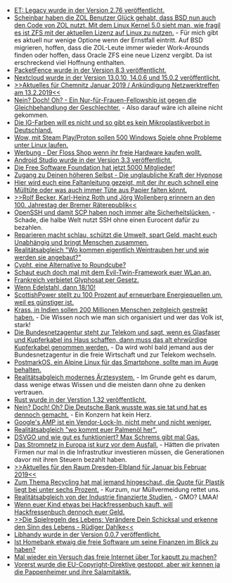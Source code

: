 * [ET: Legacy wurde in der Version 2.76 veröffentlicht.](https://www.phoronix.com/scan.php?page=news_item&px=ET-Legacy-2.76-Released)
* [Scheinbar haben die ZOL Benutzer Glück gehabt, dass BSD nun auch den Code von ZOL nutzt. Mit dem Linux Kernel 5.0 sieht man, wie fragil es ist ZFS mit der aktuellen Lizenz auf Linux zu nutzen.](https://utcc.utoronto.ca/~cks/space/blog/linux/ZFSNonGPLRisk) - Für mich gibt es aktuell nur wenige Optione wenn der Ernstfall eintritt. Auf BSD migrieren, hoffen, dass die ZOL-Leute immer wieder Work-Arounds finden oder hoffen, dass Oracle ZFS eine neue Lizenz vergibt. Da ist erschreckend viel Hoffnung enthalten.
* [PacketFence wurde in der Version 8.3 veröffentlicht.](https://www.pro-linux.de/news/1/26662/packetfence-83-freigegeben.html)
* [Nextcloud wurde in der Version 13.0.10, 14.0.6 und 15.0.2 veröffentlicht.](https://nextcloud.com/blog/nextcloud-updates-13.0.10-14.0.6-and-15.0.2-are-out/)
* [>>Aktuelles für Chemnitz Januar 2019 / Ankündigung Netzwerktreffen am 13.2.2019<<](https://bio-erzgebirge.de/wp/?p=17279)
* [Nein? Doch! Oh? - Ein Nur-für-Frauen-Fellowship ist gegen die Gleichbehandlung der Geschlechter.](https://blog.fefe.de/?ts=a2c240b4) - Also darauf wäre ich alleine nicht gekommen.
* [Die IG-Farben will es nicht und so gibt es kein Mikroplastikverbot in Deutschland.](https://netzfrauen.org/2019/01/14/mikoplastik-2-2/)
* [Wow, mit Steam Play/Proton sollen 500 Windows Spiele ohne Probleme unter Linux laufen.](https://www.pro-linux.de/news/1/26666/steam-play-erm%C3%B6glicht-perfekte-ausf%C3%BChrung-von-500-windows-spielen-unter-lin.html)
* [Werbung - Der Floss Shop wenn ihr freie Hardware kaufen wollt.](https://www.floss-shop.de/)
* [Android Studio wurde in der Version 3.3 veröffentlicht.](https://www.pro-linux.de/news/1/26671/android-studio-33-erschienen.html)
* [Die Free Software Foundation hat jetzt 5000 Mitglieder!](https://www.fsf.org/blogs/community/the-fsf-is-5-000-members-strong-thanks-to-you)
* [Zugang zu Deinen höheren Selbst - Die unglaubliche Kraft der Hypnose](https://www.welt-im-wandel.tv/video/zugang-zu-deinen-hoeheren-selbst-die-unglaubliche-kraft-der-hypnose/)
* [Hier wird euch eine Faltanleitung gezeigt, mit der ihr euch schnell eine Mülltüte oder was auch immer Tüte aus Papier falten könnt.](https://www.smarticular.net/muelltueten-und-einkaufstueten-ohne-kleben-aus-zeitungspapier-falten/)
* [>>Rolf Becker, Karl-Heinz Roth und Jörg Wollenberg erinnern an den 100. Jahrestag der Bremer Räterepublik<<](https://weltnetz.tv/video/1733-100-jahre-bremer-raeterepublik)
* [OpenSSH und damit SCP haben noch immer alte Sicherheitslücken.](https://lwn.net/Articles/776745) - Schade, die halbe Welt nutzt SSH ohne einen Eurocent dafür zu bezahlen.
* [Reparieren macht schlau, schützt die Umwelt, spart Geld, macht euch Unabhängig und bringt Menschen zusammen.](https://www.smarticular.net/reparieren-statt-wegwerfen-und-neu-kaufen/)
* [Realitätsabgleich "Wo kommen eigentlich Weintrauben her und wie werden sie angebaut?"](https://netzfrauen.org/2019/01/15/weintrauben-2/)
* [Cypht, eine Alternative to Roundcube?](https://opensource.com/article/19/1/productivity-tool-cypht-email)
* [Schaut euch doch mal mit dem Evil-Twin-Framework euer WLan an.](https://opensource.com/article/19/1/evil-twin-framework)
* [Frankreich verbietet Glyphosat per Gesetz.](https://netzfrauen.org/2019/01/16/bayer-7/)
* [Wenn Edelstahl, dann 18/10!](https://www.smarticular.net/edelstahl-materialkunde-unterschiede-lebensmittel-nickelallergie/)
* [ScottishPower stellt zu 100 Prozent auf erneuerbare Energiequellen um, weil es günstiger ist.](http://www.sonnenseite.com/de/energie/scottishpower-100-erneuerbare-energien-weil-es-vollends-wirtschaftlich-ist.html)
* [Krass, in Indien sollen 200 Millionen Menschen zeitgleich gestreikt haben.](https://blog.fefe.de/?ts=a2c1713a) - Die Wissen noch wie man sich organisiert und wer das Volk ist, stark!
* [Die Bundesnetzagentur steht zur Telekom und sagt, wenn es Glasfaser und Kupferkabel ins Haus schaffen, dann muss das alt ehrwürdige Kupferkabel genommen werden.](https://blog.fefe.de/?ts=a2beba4f) - Da wird wohl bald jemand aus der Bundesnetzagentur in die freie Wirtschaft und zur Telekom wechseln.
* [PostmarkOS, ein Alpine Linux für das Smartphone, sollte man im Auge behalten.](https://www.pro-linux.de/news/1/26680/600-tage-jahr-postmarketos.html)
* [Realitätsabgleich modernes Ärztesystem.](https://www.youtube.com/watch?v=K59x5Oy1LoQ) - Im Grunde geht es darum, dass wenige etwas Wissen und die meisten dann ohne zu denken vertrauen.
* [Rust wurde in der Verstion 1.32 veröffentlicht.](https://www.phoronix.com/scan.php?page=news_item&px=Rust-1.32-Released)
* [Nein? Doch! Oh? Die Deutsche Bank wusste was sie tat und hat es dennoch gemacht.](https://blog.fefe.de/?ts=a2be1d76) - Ein Konzern hat kein Herz.
* [Google's AMP ist ein Vendor-Lock-In, nicht mehr und nicht weniger.](https://tuxproject.de/blog/2019/01/netzverfettung-dank-amp/)
* [Realitätsabgleich "wo kommt euer Palmenöl her".](https://netzfrauen.org/2019/01/17/palmoil-2/)
* [DSVGO und wie gut es funktioniert? Max Schrems gibt mal Gas.](https://blog.fefe.de/?ts=a2bf7be6)
* [Das Stromnetz in Europa ist kurz vor dem Ausfall.](https://blog.fefe.de/?ts=a2bf7ac1) - Hätten die privaten Firmen nur mal in die Infrastrutkur investieren müssen, die Generationen davor mit ihren Steuern bezahlt haben.
* [>>Aktuelles für den Raum Dresden-Elbland für Januar bis Februar 2019<<](https://bio-erzgebirge.de/wp/?p=17380)
* [Zum Thema Recycling hat mal jemand hingeschaut, die Quote für Plastik liegt bei unter sechs Prozent.](https://blog.fefe.de/?ts=a2bdc8ae) - Kurzum, nur Müllvermeidung rettet uns.
* [Realitätsabgleich von der Industrie finanzierte Studien.](https://netzfrauen.org/2019/01/19/gmo-4/) - GMO? LMAA!
* [Wenn euer Kind etwas bei Hackfressenbuch kauft, will Hackfressenbuch dennoch euer Geld.](https://blog.fefe.de/?ts=a2bf3360)
* [>>Die Spielregeln des Lebens: Verändere Dein Schicksal und erkenne den Sinn des Lebens - Rüdiger Dahlke<<](https://www.welt-im-wandel.tv/video/die-spielregeln-des-lebens-veraendere-dein-schicksal-und-erkenne-den-sinn-des-lebens-ruediger-dahlke/)
* [Libhandy wurde in der Version 0.0.7 veröffentlicht.](https://www.phoronix.com/scan.php?page=news_item&px=Libhandy-GTK-0.0.7-Released)
* [Ist Homebank etwaig die freie Software um seine Finanzen im Blick zu haben?](https://opensource.com/article/19/1/productivity-tools-homebank)
* [Mal wieder ein Versuch das freie Internet über Tor kaputt zu machen?](https://blog.fefe.de/?ts=a2bd51a5)
* [Vorerst wurde die EU-Copyright-Direktive gestoppt, aber wir kennen ja die Pappenheimer und ihre Salamitaktik.](https://blog.fefe.de/?ts=a2bd5043)
